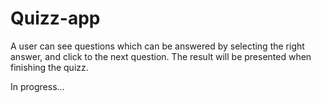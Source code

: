 # Quizz-app

A user can see questions which can be answered by selecting the right answer, and click to the next question. The result will be presented when finishing the quizz. 

In progress...
